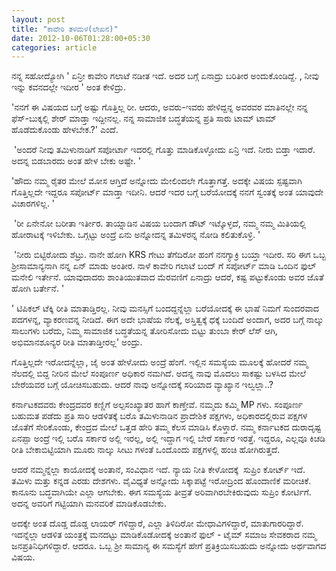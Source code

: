 ```yaml
--- 
layout: post 
title: "ಕಾವೇರಿ ತಳಮಳ(ಲೇಖನ)" 
date: 2012-10-06T01:28:00+05:30 
categories: article
---
```


ನನ್ನ ಸಹೋದ್ಯೋಗಿ ' ಏನ್ರೀ ಕಾವೇರಿ ಗಲಾಟೆ ನಡೀತ ಇದೆ. ಅದರ ಬಗ್ಗೆ ಏನಾದ್ರು ಬರಿತೀರ
ಅಂದುಕೊಂಡಿದ್ದೆ. , ನೀವು ಇನ್ನು ಕವನದಲ್ಲೇ ಇದೀರ ' ಅಂತ ಕೇಳಿದ್ರು. 

'ನನಗೆ ಈ ವಿಷಯದ ಬಗ್ಗೆ ಅಷ್ಟು ಗೊತ್ತಿಲ್ಲ ರೀ. ಆದರು, ಅವರು-ಇವರು ಹೇಳಿದ್ದನ್ನ ಅವರವರ
ಮಾತಿನಲ್ಲೇ ನನ್ನ ಫೆಸ್-ಬುಕ್ಕಲ್ಲಿ ಶೇರ್ ಮಾಡ್ತಾ ಇದ್ದೀನಲ್ಲ. ನನ್ನ ಸಾಮಾಜಿಕ
ಬದ್ಧತೆಯನ್ನ ಪ್ರತಿ ಸಾರು ಟಾಮ್ ಟಾಮ್ ಹೊಡೆದುಕೊಂಡು ಹೇಳಬೇಕ.?' ಎಂದೆ. 
<!--more-->
 'ಅಂದರೆ ನೀವು ತಮಿಳುನಾಡಿಗೆ ಸಪೋರ್ಟಾ ಇದರಲ್ಲಿ ಗೊತ್ತು ಮಾಡಿಕೊಳ್ಳೋದು ಏನ್ರಿ ಇದೆ.
ನೀರು ಬಿಡ್ತಾ ಇದಾರೆ. ಅದನ್ನ ಬಿಡಬಾರದು ಅಂತ ಹೇಳ ಬೇಕು ಅಷ್ಟೇ. ' 

'ಹೌದು ನಮ್ಮ ರೈತರ ಮೇಲೆ ಮೋಸ ಆಗ್ತಿದೆ ಅನ್ನೋದು ಮೇಲಿಂದಲೇ ಗೊತ್ತಾಗತ್ತೆ. ಅದಕ್ಕೇ
ವಿಷಯ ಸ್ಪಷ್ಟವಾಗಿ ಗೊತ್ತಿಲ್ಲದೇ ಇದ್ದರೂ ಸಪೋರ್ಟ್ ಮಾಡ್ತಾ ಇದೀನಿ. ಆದರೆ ಇದರ ಬಗ್ಗೆ
ಬರೆಯೋದಕ್ಕೆ ನನಗೆ ಸ್ವಂತಕ್ಕೆ ಅಂತ ಯಾವುದೇ ವಿಚಾರಗಳಿಲ್ಲ. ' 

 'ರೀ ಏನೇನೋ ಬರೀತಾ ಇರ್ತೀರ. ತಾಯ್ನಾಡಿನ ವಿಷಯ ಬಂದಾಗ ಡೌಟ್ ಇಟ್ಕೊಳ್ಳದೆ, ನಮ್ಮ ನಮ್ಮ
ಮಿತಿಯಲ್ಲಿ ಹೋರಾಟಕ್ಕೆ ಇಳಿಬೇಕು. ಒಗ್ಗಟ್ಟು ಅಂದ್ರೆ ಏನು ಅನ್ನೋದನ್ನ ತಮಿಳರನ್ನ ನೋಡಿ
ಕಲಿತುಕೊಳ್ರಿ. ' 

 'ನೀರು ಬಿಟ್ಟಿರೋದು ಶೆಟ್ರು. ನಾನೇ ಹೋಗಿ KRS ಗೇಟು ತೆಗೆದಿರೋ ಹಂಗೆ ನನಗ್ಯಾಕ್ರಿ
ಬಯ್ತಾ ಇದೀರ. ಸರಿ ಈಗ ಒಬ್ಬ ಶ್ರೀಸಾಮಾನ್ಯನಾಗಿ ನನ್ನ ಏನ್ ಮಾಡು ಅಂತೀರ. ನಾಳೆ ಕಾವೇರಿ
ಗಲಾಟೆ ಬಂದ್ ಗೆ ಸಪೋರ್ಟ್ ಮಾಡಿ ಒಂದಿನ ಫುಲ್ ಮನೇಲಿ ಇರ್ತೇನೆ. ಯಾವುದಾದರು
ಶಾಂತಿಯುತವಾದ ಮೆರವಣಿಗೆ ಏನಾದ್ರು ಆದರೆ, ಕಷ್ಟ ಪಟ್ಟುಕೊಂಡು ಅವರ ಜೊತೆ ಹೋಗಿ
ಬರ್ತೇನೆ. ' 

' ಟಿಪಿಕಲ್ ಟೆಕ್ಕಿ ರೀತಿ ಮಾತಾಡ್ತಿರಲ್ಲ. ನೀವು ಮನಸ್ಸಿಗೆ ಬಂದದ್ದನ್ನೆಲ್ಲಾ
ಬರೆಯೋದಕ್ಕೆ ಈ ಭಾಷೆ ನಿಮಗೆ ಸುಂದರವಾದ ಪದಗಳನ್ನ, ವ್ಯಾಕರಣವನ್ನ ನೀಡಿದೆ. ಈಗ ಅದೇ
ಭಾಷೆಯ ನೆಲಕ್ಕೆ, ಅಸ್ತಿತ್ವಕ್ಕೆ ಧಕ್ಕೆ ಬಂದಿದೆ ಅಂದಾಗ, ಅದರ ಬಗ್ಗೆ ನಾಲ್ಕು ಸಾಲುಗಳು
ಬರೆದು, ನಿಮ್ಮ ಸಾಮಾಜಿಕ ಬದ್ಧತೆಯನ್ನ ತೋರಿಸೋದು ಬಿಟ್ಟು ತುಂಬಾ ಕೇರ್ ಲೆಸ್ ಆಗಿ,
ಅಭಿಮಾನಶೂನ್ಯರ ರೀತಿ ಮಾತಾಡ್ತೀರಲ್ಲ' ಅಂದ್ರು.

ಗೊತ್ತಿಲ್ಲದೇ ಇರೋದನ್ನೆಲ್ಲಾ, ಜೈ ಅಂತ ಹೇಳೋದು ಅಂದ್ರೆ ಹೆಂಗೆ. ಇಲ್ಲಿನ ಸಮಸ್ಯೆಯ
ಮೂಲಕ್ಕೆ ಹೋದರೆ ನಮ್ಮ ನೆಲದಲ್ಲಿ ಬಿದ್ದ ನೀರಿನ ಮೇಲೆ ಸಂಪೂರ್ಣ ಅಧಿಕಾರ ನಮಗಿದೆ.
ಅದನ್ನ ನಾವು ಮೊದಲು ಸಾಕಷ್ಟು ಬಳಸಿದ ಮೇಲೆ ಬೇರೆಯವರ ಬಗ್ಗೆ ಯೋಚಿಸಬಹುದು. ಆದರೆ ನಾವು
ಅನ್ನೋದಕ್ಕೆ ಸರಿಯಾದ ವ್ಯಾಖ್ಯಾನ ಇಲ್ವಲ್ಲಾ..?

ಕರ್ನಾಟಕದವರು ಕೇಂದ್ರದವರ ಕಣ್ಣಿಗೆ ಅಲ್ಪಸಂಖ್ಯಾತರ ಹಾಗೆ ಕಾಣ್ತೇವೆ. ನಮ್ಮದು ಕಮ್ಮಿ
MP ಗಳು. ಸಂಪೂರ್ಣ ಬಹುಮತ ಪಡೆದು ಪ್ರತಿ ಸಾರಿ ಆಡಳಿತಕ್ಕೆ ಬರೊ ತಮಿಳುನಾಡಿನ
ಪ್ರಾದೇಶಿಕ ಪಕ್ಷಗಳು, ಅಧಿಕಾರದಲ್ಲಿರುವ ಪಕ್ಷಗಳ ಜೊತೆಗೆ ಸೇರಿಕೊಂಡು, ಕೇಂದ್ರದ ಮೇಲೆ
ಒತ್ತಡ ಹೇರಿ ತಮ್ಮ ಕೆಲಸ ಮಾಡಿಸಿ ಕೊಳ್ತಾರೆ. ನಮ್ಮ ಕರ್ನಾಟಕದ ದುರಾದೃಷ್ಟ ಏನಪ್ಪಾ
ಅಂದ್ರೆ ಇಲ್ಲಿ ಬರೊ ಸರ್ಕಾರ ಅಲ್ಲಿ ಇರಲ್ಲ, ಅಲ್ಲಿ ಇದ್ದಾಗ ಇಲ್ಲಿ ಬೇರೆ ಸರ್ಕಾರ
ಇರತ್ತೆ. ಇದ್ದರೂ, ಎಲ್ಲವೂ ಕಿಚಡಿ ರೀತಿ ಬೇಕಾಬಿಟ್ಟಿಯಾಗಿ ಮೂರು ನಾಲ್ಕು ಸೀಟು ಗಳಂತೆ
ಒಂದೊಂದು ಪಕ್ಷಗಳಲ್ಲಿ ಹಂಚಿ ಹೋಗಿರುತ್ತದೆ. 

ಆದರೆ ನಮ್ಮನ್ನೆಲ್ಲಾ ಕಾಯೋದಕ್ಕೆ ಅಂತಾನೆ, ಸಂವಿಧಾನ ಇದೆ. ನ್ಯಾಯ ನೀತಿ ಕೇಳೋದಕ್ಕೆ
 ಸುಪ್ರಿಂ ಕೋರ್ಟ್ ಇದೆ. ತಮಿಳು ಮತ್ತು ಕನ್ನಡ ಎರಡು ದೇಶಗಳು. ವೈವಿಧ್ಯತೆ ಅನ್ನೋದು
ಸಿಕ್ಕಾಪಟ್ಟೆ ಇರೋದ್ರಿಂದ ಹೊಂದಾಣಿಕೆ ಮರೀಚಿಕೆ. ಕಾನೂನು ಬದ್ಧವಾಗಿಯೇ ಎಲ್ಲಾ ಆಗಬೇಕು.
ಈಗ ಸಮಸ್ಯೆಯ ತೀವ್ರತೆ ಅರಿವಾಗಿರಬೇಕಿರುವುದು ಸುಪ್ರಿಂ ಕೋರ್ಟಿಗೆ. ಅದನ್ನ ಅವರಿಗೆ
ಗಟ್ಟಿಯಾಗಿ ಮನವರಿಕೆ ಮಾಡಿಕೊಡಬೇಕು. 

ಅದಕ್ಕೇ ಅಂತ ದೊಡ್ಡ ದೊಡ್ಡ ಲಾಯರ್ ಗಳಿದ್ದಾರೆ, ಎಲ್ಲಾ ತಿಳಿದಿರೋ ಮೇಧಾವಿಗಳಿದ್ದಾರೆ,
ಮಾತುಗಾರರಿದ್ದಾರೆ. ಇದನ್ನೆಲ್ಲಾ ಆಡಳಿತ ಯಂತ್ರಕ್ಕೆ ಮನದಟ್ಟು ಮಾಡಿಕೊಡೋದಕ್ಕೆ ಅಂತಾನೆ
ಫುಲ್ - ಟೈಮ್ ಸಮಾಜ ಸೇವಕರಾದ ನಮ್ಮ ಜನಪ್ರತಿನಿಧಿಗಳಿದ್ದಾರೆ. ಆದರೂ. ಒಬ್ಬ ಶ್ರೀ
ಸಾಮಾನ್ಯ ಈ ಸಮಸ್ಯೆಗೆ ಹೇಗೆ ಪ್ರತಿಕ್ರಿಯಿಸಬಹುದು ಅನ್ನೋದು ಅರ್ಥವಾಗದ ವಿಷಯ. 